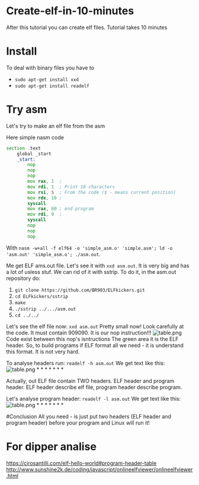 # Create-elf-in-10-minutes
After this tutorial you can create elf files. Tutorial takes 10 minutes

# Install
To deal with binary files you have to
* ```sudo apt-get install xxd```
* ```sudo apt-get install readelf```

# Try asm
Let's try to make an elf file from the asm

Here simple nasm code
```asm
section .text
    global _start
    _start:
        nop
        nop
        nop
        mov rax, 1  ;
        mov rdi, 1  ; Print 10 characters
        mov rsi, $  ; From the code ($ - means current position)
        mov rdx, 10 ;
        syscall
        mov rax, 60 ; end program
        mov rdi, 0  ;
        syscall
        nop
        nop
        nop
```
With ```nasm -w+all -f elf64 -o 'simple_asm.o' 'simple.asm'; ld -o 'asm.out' 'simple_asm.o'; ./asm.out```.

Me get ELF ams.out file. Let's see it with ```xxd asm.out```.
It is very big and has a lot of usless stuf. We can rid of it with sstrip. To do it, in the asm.out repository do:
1. ```git clone https://github.com/BR903/ELFkickers.git```
2. ```cd ELFkickers/sstrip```
3. ```make```
4. ```./sstrip ../.../asm.out```
5. ```cd ../../```

Let's see the elf file now:  ```xxd asm.out```
Pretty small now! Look carefully at the code. It must contain 909090. It is our nop instruction!!!
![table.png](OptimizationPictures/table.png)
Code exist between this nop's isntructions
The green area it is the ELF header. So, to build programs if ELF format all we need - it is understand this format. It is not very hard.

To analyse headers run: ```readelf -h asm.out```
We get text like this:
![table.png](OptimizationPictures/table.png)
*
*
*
*
*
*
*

Actually, out ELF file contain TWO headers. ELF header and program header. ELF header describe elf file, program header describe program.

Let's analyse program header:
```readelf -l asm.out```
We get text like this:
![table.png](OptimizationPictures/table.png)
*
*
*
*
*
*
*

#Conclusion
All you need - is just put two headers (ELF header and program header) before your program and Linux will run it!

# For dipper analise
https://cirosantilli.com/elf-hello-world#program-header-table
http://www.sunshine2k.de/coding/javascript/onlineelfviewer/onlineelfviewer.html
